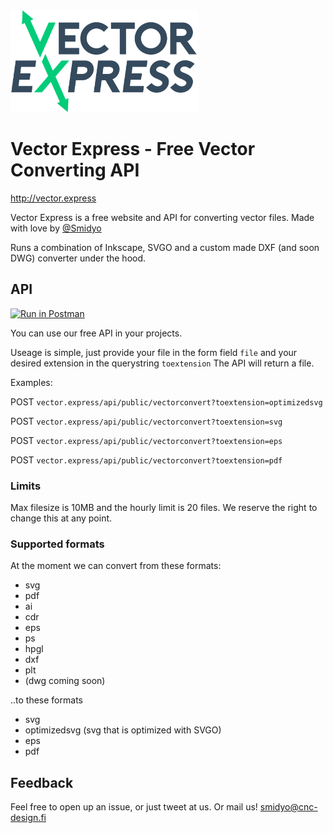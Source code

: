 <img alt="Logo" src="onlight.png" width=300>

# Vector Express - Free Vector Converting API

http://vector.express

Vector Express is a free website and API for converting vector files. Made with love by [@Smidyo](https://twitter.com/smidyo)

Runs a combination of Inkscape, SVGO and a custom made DXF (and soon DWG) converter under the hood.

## API

[![Run in Postman](https://run.pstmn.io/button.svg)](https://app.getpostman.com/run-collection/0f29a3f11f39cae080da)

You can use our free API in your projects.

Useage is simple, just provide your file in the form field `file` and your desired extension in the querystring `toextension` The API will return a file.

Examples:

POST `vector.express/api/public/vectorconvert?toextension=optimizedsvg`

POST `vector.express/api/public/vectorconvert?toextension=svg`

POST `vector.express/api/public/vectorconvert?toextension=eps`

POST `vector.express/api/public/vectorconvert?toextension=pdf`


### Limits

Max filesize is 10MB and the hourly limit is 20 files. We reserve the right to change this at any point.


### Supported formats

At the moment we can convert from these formats:

- svg
- pdf
- ai
- cdr
- eps
- ps
- hpgl
- dxf
- plt
- (dwg coming soon)

..to these formats

- svg
- optimizedsvg (svg that is optimized with SVGO)
- eps
- pdf

## Feedback

Feel free to open up an issue, or just tweet at us. Or mail us! smidyo@cnc-design.fi  
